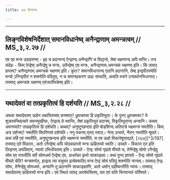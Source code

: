 ```yaml
---
title: ४७ टिप्पन्यः

---
```


[^3/192]: E2: 4,174; E4: 4,102; E6: 1,182

[^3/193]: E2,4,6: 'gniṣṭuta

[^3/194]: Tait.S. 3.2.5.1-2

[^3/195]: E2,4,6 om. iti

[^3/196]: E2: 4,175; E4: 4,104; E6: 1,183

____________________________________________


## लिङ्गविशेषनिर्देशात् समानविधानेष्व् अनैन्द्राणाम् अमन्त्रत्वम् // MS_३,२.२७ //

एष एव मन्त्र उदाहरणम् - इह च प्रदानान्य् ऐन्द्राण्य् अनैन्द्राणि च विद्यन्ते, तेषां भक्षणान्य् अपि सन्ति। तत्र संदेहः - किम् ऐन्द्रेष्व् अनैन्द्रेषु च मन्त्रः, उतैन्द्रेष्व् एव मन्त्रः, अनैन्द्राणाम् अमन्त्रकं भक्षणम् इति। किं तावत् प्राप्तम्? अनैण्द्राणाम् अमन्त्रकं भक्षणम् इति। कुतः? समानविधानान्य् एतानि प्रदानानि, तेष्व् इन्द्रपीतस्येति मन्त्रो ऽनिन्द्रपीतं न शक्नोति वदितुम्, न च समानप्रकरण ऊहः संभवति, असति वचने ऽन्यार्थानभिधानात्। तस्माद् अमन्त्रकं भक्षणम् एवंजातीयकेष्व् इति।



____________________________________________


## यथादेवतं वा तत्प्रकृतित्वं हि दर्शयति // MS_३,२.२८ //

अथवा यथादेवतम् ऊहेन लक्षयितव्यम् कस्मात्? ध्रुवचमसा हि प्रकृतिभूताः। के पुनर् ध्रुवचमसाः? ये शुक्रामन्थिप्रचारे सवनमुखीयाः, ऐन्द्रास् ते भवन्ति, तेषां प्रकृतिभूतं प्रदानम्, विकृतिभूतान्य् अन्यानि। कथम् अवगम्यते? तत्प्रकृतित्वं हि दर्शयति। कथम्? अनुष्टुप्छन्दस इति षोडशिन्य् अतिरात्रे भक्षमन्त्रं नमतीति। किम् अत्र दर्शनम्? नमतीति विपरिणामं दर्शयति।
ननु वचनम् एतत् स्यात्। नेत्य् उच्यते, नैतन् नमतीति श्रूयते। कथं तर्हि एवं नमतीति, अनुष्टुप्छन्दस इति भक्षमन्त्रं नमतीति, स एष ऊहो विकारेषूपपद्यते, [२६७][^3/197] तस्माद् एते विकाराः, अतो ऽनैन्द्रेष्व् अपि चोदकप्राप्तो मन्त्र ऊहितव्यो भवति। उच्यते - विकारा एत इति लिङ्गम् अपदिष्टम्, न्यायो ऽभिधीयताम् इति। उच्यते - ऐन्द्रः सोमो गृह्यते मीयते च, तेनैन्द्रेषु सोमो ऽनैन्द्रेषु सोम एव नास्तीति सर्वे सोमधर्मा ऐन्द्रेष्व् एव, अधर्मका इतरे साकाङ्क्षाः। कथं पुनर् ज्ञायते - ऐन्द्रः सोमो गृह्यते मीयते चेति? मन्त्रवर्णात्, इन्द्राय त्वा वसुमत इत्येवमादिर् मन्त्र ऐन्द्रं सोमं वदितुं शक्नोति नान्यम्। तस्माद् ऐन्द्रः सोमः, तेनैन्द्रेषु सोमधर्माः, अन्यानि तु प्रदानानि साकाङ्क्षाणि, अतो धर्मान् ग्रहीष्यन्तीति न्यायः। तस्माद् यथादेवतम् ऊहितव्यो मन्त्र इति।
एवं स्थितं तावद् अपर्यवसितम्, तत एवं सति चिन्तान्तरं वर्तिष्यते।
